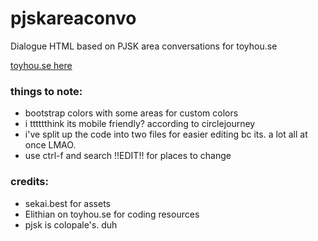 # pjskareaconvo
Dialogue HTML based on PJSK area conversations for toyhou.se

[toyhou.se here](https://toyhou.se/26394659.pjsk-area-conversation-f2u)

### things to note:
- bootstrap colors with some areas for custom colors
- i tttttthink its mobile friendly? according to circlejourney
- i've split up the code into two files for easier editing bc its. a lot all at once LMAO.
- use ctrl-f and search !!EDIT!! for places to change

### credits:
- sekai.best for assets
- Elithian on toyhou.se for coding resources
- pjsk is colopale's. duh
